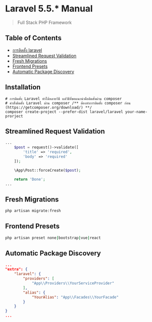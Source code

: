 # Laravel 5.5.\* Manual

> Full Stack PHP Framework

## Table of Contents

* [การติดตั้ง laravel](#installation)
* [Streamlined Request Validation](#streamlined-request-validation)
* [Fresh Migrations](#fresh-migrations)
* [Frontend Presets](#frontend-presets)
* [Automatic Package Discovery](#automatic-package-discovery)

## Installation

```
# การติดตั้ง Laravel ทำได้หลายวิธี แต่วิธีที่ขอแนะนำคือติดตั้งผ่าน composer
# คำสั่งติดตั้ง Laravel ผ่าน composer /** ต้องทำการติดตั้ง composer ก่อน (https://getcomposer.org/download/) **/
composer create-project --prefer-dist laravel/laravel your-name-prorject
```

## Streamlined Request Validation

```php
...
    $post = request()->validate([
        'title' => 'required',
        'body' => 'required'
    ]);

    \App\Post::forceCreate($post);

    return 'Done';
...
```

## Fresh Migrations

```bash
php artisan migrate:fresh
```

## Frontend Presets

```bash
php artisan preset none|bootstrap|vue|react
```

## Automatic Package Discovery

```json
...
"extra": {
    "laravel": {
        "providers": [
            "App\\Providers\\YourServiceProvider"
        ],
        "alias": {
            "YourAlias": "App\\Facades\\YourFacade"
        }
    }
}
...
```
